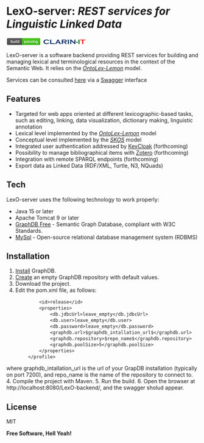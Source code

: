 # LexO-server: _REST services for Linguistic Linked Data_ 

[![Build Status](images/build-passing.png)](https://github.com/andreabellandi/LexO-backend) [![N|Solid](images/clarin.png)](https://ilc4clarin.ilc.cnr.it/) 

LexO-server is a software backend providing REST services for building and managing lexical and terminological resources in the context of the Semantic Web. 
It relies on the [_OntoLex-Lemon_](https://www.w3.org/2016/05/ontolex/) model.

Services can be consulted [here](https://lari2.ilc.cnr.it/LexO-backend-itant/) via a [Swagger](https://swagger.io/) interface 

## Features

- Targeted for web apps oriented at different lexicographic-based tasks, such as editing, linking, data visualization, dictionary making, linguistic annotation
- Lexical level implemented by the [_OntoLex-Lemon_](https://www.w3.org/2016/05/ontolex/) model
- Conceptual level implemented by the [_SKOS_](https://www.w3.org/2004/02/skos/) model 
- Integrated user authentication addressed by [KeyCloak](https://www.keycloak.org/) (forthcoming)
- Possibility to manage bibliographical items with [Zotero](https://www.zotero.org/) (forthcoming)
- Integration with remote SPARQL endpoints (forthcoming)
- Export data as Linked Data (RDF/XML, Turtle, N3, NQuads)

## Tech

LexO-server uses the following technology to work properly:

- Java 15 or later
- Apache Tomcat 9 or later
- [GraphDB Free](https://graphdb.ontotext.com/) - Semantic Graph Database, compliant with W3C Standards.
- [MySql](https://www.mysql.com/) - Open-source relational database management system (RDBMS)

## Installation

1. [Install](https://graphdb.ontotext.com/documentation/free/quick-start-guide.html) GraphDB. 
2. [Create](https://graphdb.ontotext.com/documentation/free/creating-a-repository.html) an empty GraphDB repository with default values.
2. Download the project.
3. Edit the pom.xml file, as follows:

```     <profile>
            <id>release</id>
            <properties>
                <db.jdbcUrl>leave_empty</db.jdbcUrl>
                <db.user>leave_empty</db.user>
                <db.password>leave_empty</db.password>
                <graphdb.url>$graphdb_intallation_url$</graphdb.url>
                <graphdb.repository>$repo_name$</graphdb.repository>
                <graphdb.poolSize>5</graphdb.poolSize>
            </properties>
        </profile>
```

   where graphdb_intallation_url is the url of your GrapDB installation (typically on port 7200), and repo_name is the name of the repository to connect to.
4. Compile the project with Maven.
5. Run the build.
6. Open the browser at http://localhost:8080/LexO-backend/, and the swagger sholud appear.

## License

MIT

**Free Software, Hell Yeah!**


